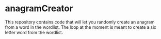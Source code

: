 # anagramCreator

This repository contains code that will let you randomly create an anagram from a word in the wordlist. 
The loop at the moment is meant to create a six letter word from the wordlist.
